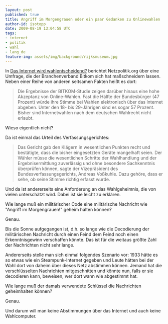 ```yaml
---
layout: post
published: true
title: Angriff im Morgengrauen oder ein paar Gedanken zu Onlinewahlen
author-id: isotopp
date: 2009-08-19 13:04:58 UTC
tags:
- internet
- politik
- wahl
- lang_de
feature-img: assets/img/background/rijksmuseum.jpg
---
```

In <a href='http://netzpolitik.org/2009/das-internet-wird-wahlentscheidend/'>Das Internet wird wahlentscheidend?</a> berichtet Netzpolitik.org über eine Umfrage, die der Branchenverband Bitkom sich hat maßschneidern lassen. Neben einer Reihe von anderen seltsamen Fakten heißt es dort: <blockquote>Die Ergebnisse der BITKOM-Studie zeigen darüber hinaus eine hohe Akzeptanz von Online-Wahlen. Fast die Hälfte der Bundesbürger (47 Prozent) würde ihre Stimme bei Wahlen elektronisch über das Internet abgeben. Unter den 18- bis 29-Jährigen sind es sogar 57 Prozent. Bisher sind Internetwahlen nach dem deutschen Wahlrecht nicht erlaubt.</blockquote> Wieso eigentlich nicht?
<br />


Da ist einmal das Urteil des Verfassungsgerichtes: <blockquote>Das Gericht gab den Klägern in wesentlichen Punkten recht und bestätigte, dass die bisher eingesetzten Geräte mangelhaft seien. Der Wähler müsse die wesentlichen Schritte der Wahlhandlung und der Ergebnisermittlung zuverlässig und ohne besondere Sachkenntnis überprüfen können, sagte der Vizepräsident des Bundesverfassungsgerichts, Andreas Voßkuhle. Dazu gehöre, dass er sehe, ob seine Stimme richtig erfasst wurde.</blockquote> Und da ist andererseits eine Anforderung an das Wahlgeheimnis, die von vielen unterschätzt wird. Dabei ist sie leicht zu erklären.

Wie lange muß ein militärischer Code eine militärische Nachricht wie "Angriff im Morgengrauen!" geheim halten können?

Genau.

Bis die Sonne aufgegangen ist, d.h. so lange wie die Decodierung der militärischen Nachricht durch einen Feind dem Feind noch einen Erkenntnisgewinn verschaffen könnte. Das ist für die weitaus größte Zahl der Nachrichten nicht sehr lange.

Andererseits stelle man sich einmal folgendes Szenario vor: 1933 hätte es so etwas wie ein Steampunk-Internet gegeben und Leute hätten bei der Wahl dort von daheim über dieses Netz abstimmen können. Jemand hat die verschlüsselten Nachrichten mitgeschnitten und könnte nun, falls er sie decodieren kann, beweisen, wer dort wann wie abgestimmt hat.

Wie lange muß der damals verwendete Schlüssel die Nachrichten geheimhalten können?

Genau.

Und darum will man keine Abstimmungen über das Internet und auch keine Wahlcomputer.
